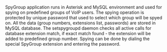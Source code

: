 SpyGroup application runs in Asterisk and MySQL environment and used for spying on predefined groups of VoIP users. The spying operation is protected by unique password that used to select which group will be spyed on. All the data (group numbers, extensions list, passwords) are stored in MySQL database. The setspygroupd daemon checks all active calls for database extension match, if exact match found - the extension will be added to predefined group number. Spying can be done by dialing the special SpyGroup extension and entering the password.